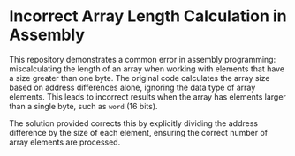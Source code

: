 # Incorrect Array Length Calculation in Assembly

This repository demonstrates a common error in assembly programming: miscalculating the length of an array when working with elements that have a size greater than one byte. The original code calculates the array size based on address differences alone, ignoring the data type of array elements.  This leads to incorrect results when the array has elements larger than a single byte, such as `word` (16 bits).

The solution provided corrects this by explicitly dividing the address difference by the size of each element, ensuring the correct number of array elements are processed.